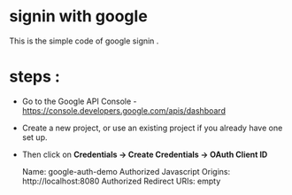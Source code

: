 # signin with google

This is the simple code of google signin .

steps :
=======

* Go to the Google API Console - https://console.developers.google.com/apis/dashboard
* Create a new project, or use an existing project if you already have one set up.
* Then click on **Credentials -> Create Credentials -> OAuth Client ID**

	Name: google-auth-demo
	Authorized Javascript Origins: http://localhost:8080
	Authorized Redirect URIs: empty


